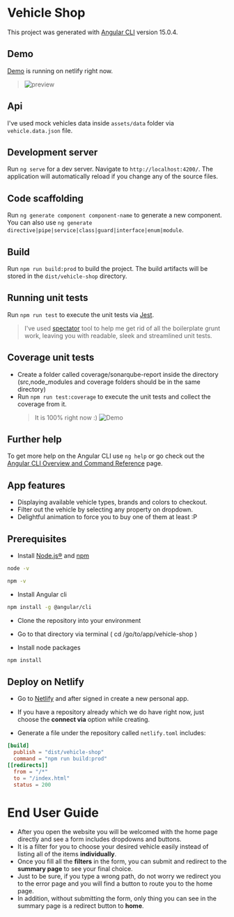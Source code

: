 # Vehicle Shop

This project was generated with [Angular CLI](https://github.com/angular/angular-cli) version 15.0.4.

## Demo

[Demo](https://vehicle-shop.netlify.app) is running on netlify right now.

> ![preview](https://res.cloudinary.com/dlth9ls92/image/upload/v1673441068/demo-vehicle-shop.gif)

## Api

I've used mock vehicles data inside `assets/data` folder via `vehicle.data.json` file.

## Development server

Run `ng serve` for a dev server. Navigate to `http://localhost:4200/`. The application will automatically reload if you change any of the source files.

## Code scaffolding

Run `ng generate component component-name` to generate a new component. You can also use `ng generate directive|pipe|service|class|guard|interface|enum|module`.

## Build

Run `npm run build:prod` to build the project. The build artifacts will be stored in the `dist/vehicle-shop` directory.

## Running unit tests

Run `npm run test` to execute the unit tests via [Jest](https://jestjs.io).

> I've used [spectator](https://ngneat.github.io/spectator) tool to help me get rid of all the boilerplate grunt work, leaving you with readable, sleek and streamlined unit tests.

## Coverage unit tests

- Create a folder called coverage/sonarqube-report inside the directory (src,node_modules and coverage folders should be in the same directory)
- Run `npm run test:coverage` to execute the unit tests and collect the coverage from it.
  > It is 100% right now :)
  > ![Demo](https://res.cloudinary.com/dlth9ls92/image/upload/v1673434944/unit-test-coverage.png)

## Further help

To get more help on the Angular CLI use `ng help` or go check out the [Angular CLI Overview and Command Reference](https://angular.io/cli) page.

## App features

- Displaying available vehicle types, brands and colors to checkout.
- Filter out the vehicle by selecting any property on dropdown.
- Delightful animation to force you to buy one of them at least :P

## Prerequisites

- Install [Node.js®](https://nodejs.org/en/download) and [npm](https://docs.npmjs.com/downloading-and-installing-node-js-and-npm)

```bash
node -v
```

```bash
npm -v
```

- Install Angular cli

```bash
npm install -g @angular/cli
```

- Clone the repository into your environment

- Go to that directory via terminal ( cd /go/to/app/vehicle-shop )

- Install node packages

```bash
npm install
```

## Deploy on Netlify

- Go to [Netlify](https://app.netlify.com) and after signed in create a new personal app.

- If you have a repository already which we do have right now, just choose the **connect via** option while creating.

- Generate a file under the repository called `netlify.toml` includes:

```toml
[build]
  publish = "dist/vehicle-shop"
  command = "npm run build:prod"
[[redirects]]
  from = "/*"
  to = "/index.html"
  status = 200
```

# End User Guide

- After you open the website you will be welcomed with the home page directly and see a form includes dropdowns and buttons.
- It is a filter for you to choose your desired vehicle easily instead of listing all of the items **individually**.
- Once you fill all the **filters** in the form, you can submit and redirect to the **summary page** to see your final choice.
- Just to be sure, if you type a wrong path, do not worry we redirect you to the error page
  and you will find a button to route you to the home page.
- In addition, without submitting the form, only thing you can see in the summary page is a redirect button to **home**.

